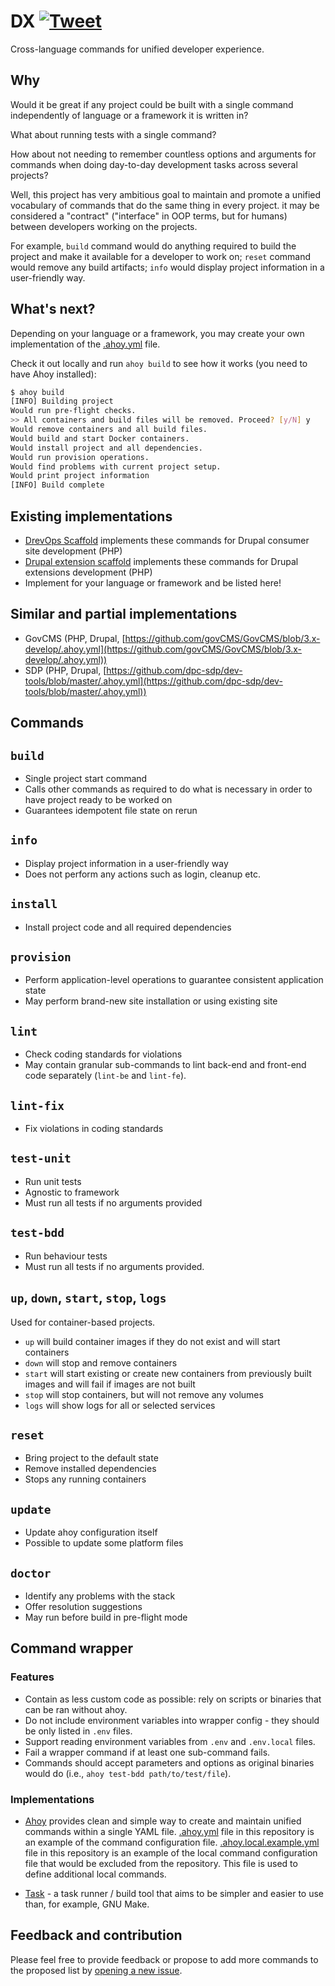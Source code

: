 # DX [![Tweet](https://img.shields.io/twitter/url/http/shields.io.svg?style=social)](https://twitter.com/intent/tweet?button_hashtag=DX&text=Cross-language+commands+for+unified+developer+experience+%28%23DX%29.&url=https://integratedexperts.github.io/dx&via=integratedexperts&hashtags=developerexperience,programming)

Cross-language commands for unified developer experience.

## Why

Would it be great if any project could be built with a single command
independently of language or a framework it is written in?

What about running tests with a single command?

How about not needing to remember countless options and arguments for commands
when doing day-to-day development tasks across several projects?

Well, this project has very ambitious goal to maintain and promote a unified
vocabulary of commands that do the same thing in every project. it may be
considered a "contract" ("interface" in OOP terms, but for humans) between
developers working on the projects.

For example, `build` command would do anything required to build the project
and make it available for a developer to work on; `reset` command would remove
any build artifacts; `info` would display project information in a user-friendly
way.

## What's next?

Depending on your language or a framework, you may create your own
implementation of
the [.ahoy.yml](https://github.com/drevops/dx/blob/master/.ahoy.yml)
file.

Check it out locally and run `ahoy build` to see how it works (you need to have
Ahoy installed):

```bash
$ ahoy build
[INFO] Building project
Would run pre-flight checks.
>> All containers and build files will be removed. Proceed? [y/N] y
Would remove containers and all build files.
Would build and start Docker containers.
Would install project and all dependencies.
Would run provision operations.
Would find problems with current project setup.
Would print project information
[INFO] Build complete
```

## Existing implementations

- [DrevOps Scaffold](https://github.com/drevops/scaffold) implements these commands for Drupal
  consumer site development (PHP)
- [Drupal extension scaffold](https://github.com/AlexSkrypnyk/drupal_extension_scaffold) implements these commands for Drupal
  extensions development (PHP)
- Implement for your language or framework and be listed here!

## Similar and partial implementations

- GovCMS (PHP,
  Drupal, [https://github.com/govCMS/GovCMS/blob/3.x-develop/.ahoy.yml](https://github.com/govCMS/GovCMS/blob/3.x-develop/.ahoy.yml))
- SDP (PHP,
  Drupal, [https://github.com/dpc-sdp/dev-tools/blob/master/.ahoy.yml](https://github.com/dpc-sdp/dev-tools/blob/master/.ahoy.yml))

## Commands

## `build`

- Single project start command
- Calls other commands as required to do what is necessary in order to have
  project ready to be worked on
- Guarantees idempotent file state on rerun

## `info`

- Display project information in a user-friendly way
- Does not perform any actions such as login, cleanup etc.

## `install`

- Install project code and all required dependencies

## `provision`

- Perform application-level operations to guarantee consistent application
  state
- May perform brand-new site installation or using existing site

## `lint`

- Check coding standards for violations
- May contain granular sub-commands to lint back-end and front-end code
  separately (`lint-be` and `lint-fe`).

## `lint-fix`

- Fix violations in coding standards

## `test-unit`

- Run unit tests
- Agnostic to framework
- Must run all tests if no arguments provided

## `test-bdd`

- Run behaviour tests
- Must run all tests if no arguments provided.

## `up`, `down`, `start`, `stop`, `logs`

Used for container-based projects.

- `up` will build container images if they do not exist and will start containers
- `down` will stop and remove containers
- `start` will start existing or create new containers from previously built
  images and will fail if images are not built
- `stop` will stop containers, but will not remove any volumes
- `logs` will show logs for all or selected services

## `reset`

- Bring project to the default state
- Remove installed dependencies
- Stops any running containers

## `update`

- Update ahoy configuration itself
- Possible to update some platform files

## `doctor`

- Identify any problems with the stack
- Offer resolution suggestions
- May run before build in pre-flight mode

## Command wrapper

### Features

- Contain as less custom code as possible: rely on scripts or binaries that can
  be ran without ahoy.
- Do not include environment variables into wrapper config - they should be only
  listed in `.env` files.
- Support reading environment variables from `.env` and `.env.local` files.
- Fail a wrapper command if at least one sub-command fails.
- Commands should accept parameters and options as original binaries would do
  (i.e., `ahoy test-bdd path/to/test/file`).

### Implementations

- [Ahoy](https://ahoy-cli.readthedocs.io/en/latest/) provides clean and simple way
to create and maintain unified commands within a single YAML file. [.ahoy.yml](https://github.com/drevops/dx/blob/main/.ahoy.yml) file
in this repository is an example of the command configuration file. [.ahoy.local.example.yml](https://github.com/drevops/dx/blob/main/.ahoy.local.example.yml)
file in this repository is an example of the local command configuration file
that would be excluded from the repository. This file is used to define
additional local commands.

- [Task](https://github.com/go-task/task) - a task runner / build tool that aims to be simpler and easier to use than, for example, GNU Make.

## Feedback and contribution

Please feel free to provide feedback or propose to add more commands to 
the proposed list by [opening a new issue](https://github.com/drevops/dx/issues/new).
